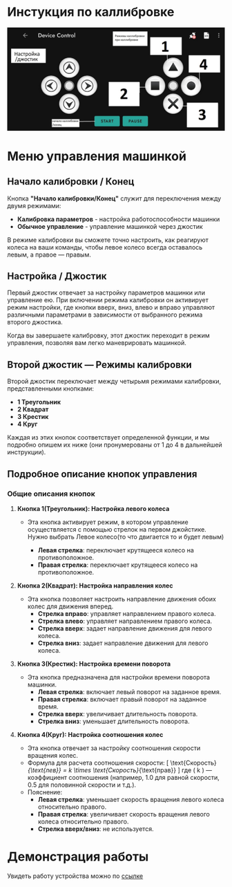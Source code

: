 # Инстукция по каллибровке
![Инструкция](Manual.jpg)
# Меню управления машинкой

## Начало калибровки / Конец
Кнопка **"Начало калибровки/Конец"** служит для переключения между двумя режимами: 
- **Калибровка параметров** - настройка работоспособности машинки
- **Обычное управление** - управление машинкой через джостик

В режиме калибровки вы сможете точно настроить, как реагируют колеса на ваши команды, чтобы левое колесо всегда оставалось левым, а правое — правым.

## Настройка / Джостик
Первый джостик отвечает за настройку параметров машинки или управление ею. При включении режима калибровки он активирует режим настройки, где кнопки вверх, вниз, влево и вправо управляют различными параметрами в зависимости от выбранного режима второго джостика. 

Когда вы завершаете калибровку, этот джостик переходит в режим управления, позволяя вам легко маневрировать машинкой.

## Второй джостик — Режимы калибровки
Второй джостик переключает между четырьмя режимами калибровки, представленными кнопками: 
- **1 Треугольник**
- **2 Квадрат**
- **3 Крестик**
- **4 Круг**

Каждая из этих кнопок соответствует определенной функции, и мы подробно опишем их ниже (они пронумерованы от 1 до 4 в дальнейшей инструкции).
## Подробное описание кнопок управления
### Общие описания кнопок
1. **Кнопка 1(Треугольник): Настройка левого колеса**
   - Эта кнопка активирует режим, в котором управление осуществляется с помощью стрелок на первом джойстике. Нужно выбрать Левое колесо(то что двигается то и будет левым)

     - **Левая стрелка**: переключает крутящееся колесо на противоположное.
     - **Правая стрелка**: переключает крутящееся колесо на противоположное.

2. **Кнопка 2(Квадрат): Настройка направления колес**
   - Эта кнопка позволяет настроить направление движения обоих колес для движения вперед.
     - **Стрелка вправо**: управляет направлением правого колеса.
     - **Стрелка влево**: управляет направлением правого колеса.
     - **Стрелка вверх**: задает направление движения для левого колеса.
     - **Стрелка вниз**: задает направление движения для левого колеса.

3. **Кнопка 3(Крестик): Настройка времени поворота**
   - Эта кнопка предназначена для настройки времени поворота машинки.
     - **Левая стрелка**: включает левый поворот на заданное время.
     - **Правая стрелка**: включает правый поворот на заданное время.
     - **Стрелка вверх**: увеличивает длительность поворота.
     - **Стрелка вниз**: уменьшает длительность поворота.

4. **Кнопка 4(Круг): Настройка соотношения колес**
   - Эта кнопка отвечает за настройку соотношения скорости вращения колес.
   - Формула для расчета соотношения скорости:
     [
     \text{Скорость}_{\text{лев}} = k \times \text{Скорость}_{\text{прав}}
     ]
     где ( k ) — коэффициент соотношения (например, 1.0 для равной скорости, 0.5 для половинной скорости и т.д.).
   - Пояснение:
     - **Левая стрелка**: уменьшает скорость вращения левого колеса относительно правого.
     - **Правая стрелка**: увеличивает скорость вращения левого колеса относительно правого.
     - **Стрелка вверх/вниз**: не используется.

# Демонстрация работы

Увидеть работу устройства можно по [ссылке](https://drive.google.com/file/d/1Y9E_Olo8eHI8USf2IvyDPAEw5403VMSq/view?usp=sharing)
